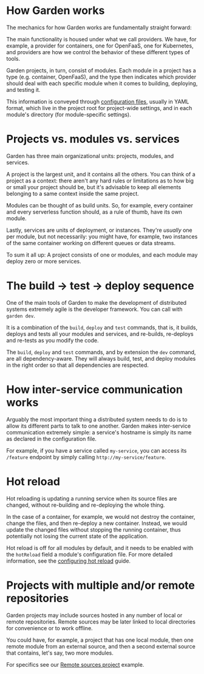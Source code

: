 # How Garden works

The mechanics for how Garden works are fundamentally straight forward:

The main functionality is housed under what we call providers. We have, for example, a provider for containers, one for OpenFaaS, one for Kubernetes, and providers are how we control the behavior of these different types of tools.

Garden projects, in turn, consist of modules. Each module in a project has a type (e.g. container, OpenFaaS), and the type then indicates which provider should deal with each specific module when it comes to building, deploying, and testing it.

This information is conveyed through [configuration files](../using-garden/configuration-files.md), usually in YAML format, which live in the project root for project-wide settings, and in each module's directory (for module-specific settings).

# Projects vs. modules vs. services

Garden has three main organizational units: projects, modules, and services.

A project is the largest unit, and it contains all the others. You can think of a project as a context: there aren't any hard rules or limitations as to how big or small your project should be, but it's advisable to keep all elements belonging to a same context inside the same project.

Modules can be thought of as build units. So, for example, every container and every serverless function should, as a rule of thumb, have its own module.

Lastly, services are units of deployment, or instances. They're *usually* one per module, but not necessarily: you might have, for example, two instances of the same container working on different queues or data streams.

To sum it all up: A project consists of one or modules, and each module may deploy zero or more services.

# The build → test → deploy sequence

One of the main tools of Garden to make the development of distributed systems extremely agile is the developer framework. You can call with `garden dev`.

It is a combination of the `build`, `deploy` and `test` commands, that is, it builds, deploys and tests all your modules and services, and re-builds, re-deploys and re-tests as you modify the code.

The `build`, `deploy` and `test` commands, and by extension the `dev` command, are all dependency-aware. They will always build, test, and deploy modules in the right order so that all dependencies are respected.

# How inter-service communication works

Arguably the most important thing a distributed system needs to do is to allow its different parts to talk to one another. Garden makes inter-service communication extremely simple: a service's hostname is simply its name as declared in the configuration file.

For example, if you have a service called `my-service`, you can access its `/feature` endpoint by simply calling `http://my-service/feature`.

# Hot reload

Hot reloading is updating a running service when its source files are changed, without re-building and re-deploying the whole thing. 

In the case of a container, for example, we would not destroy the container, change the files, and then re-deploy a new container. Instead, we would update the changed files without stopping the running container, thus potentially not losing the current state of the application.

Hot reload is off for all modules by default, and it needs to be enabled with the `hotReload` field a module's configuration file. For more detailed information, see the [configuring hot reload](./guides/configuring-hot-reload.md) guide.

# Projects with multiple and/or remote repositories

Garden projects may include sources hosted in any number of local or remote repositories. Remote sources may be later linked to local directories for convenience or to work offline. 

You could have, for example, a project that has one local module, then one remote module from an external source, and then a second external source that contains, let's say, two more modules.

For specifics see our [Remote sources project](../examples/remote-sources.md) example.